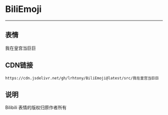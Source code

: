 
# BiliEmoji
---
## 表情
我在皇宫当巨巨
## CDN链接
```
https://cdn.jsdelivr.net/gh/lrhtony/BiliEmoji@latest/src/我在皇宫当巨巨
```
## 说明
Bilibili 表情的版权归原作者所有
